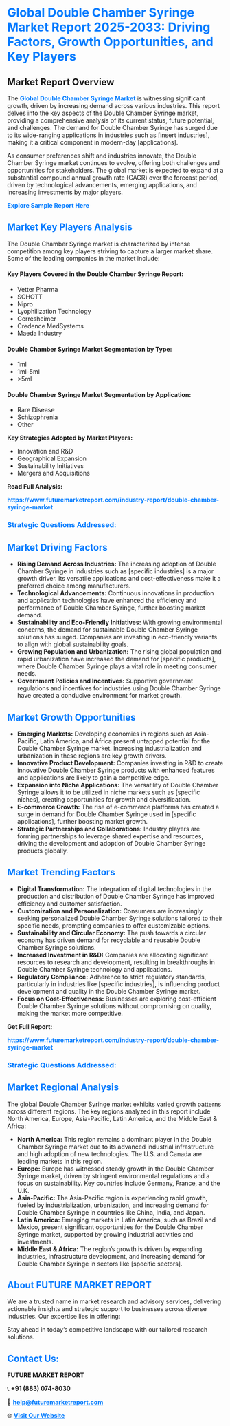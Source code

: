 <h1 style="color: #007BFF;">Global Double Chamber Syringe Market Report 2025-2033: Driving Factors, Growth Opportunities, and Key Players</h1>

<section id="overview">
<h2>Market Report Overview</h2>
<p>The <a href="https://www.futuremarketreport.com/industry-report/double-chamber-syringe-market" style="color: #007BFF; text-decoration: none;"><strong>Global Double Chamber Syringe Market</strong></a> is witnessing significant growth, driven by increasing demand across various industries. This report delves into the key aspects of the Double Chamber Syringe market, providing a comprehensive analysis of its current status, future potential, and challenges. The demand for Double Chamber Syringe has surged due to its wide-ranging applications in industries such as [insert industries], making it a critical component in modern-day [applications].</p>
<p>As consumer preferences shift and industries innovate, the Double Chamber Syringe market continues to evolve, offering both challenges and opportunities for stakeholders. The global market is expected to expand at a substantial compound annual growth rate (CAGR) over the forecast period, driven by technological advancements, emerging applications, and increasing investments by major players.</p>
</section>

<section id="overview">
<p><a href="https://www.futuremarketreport.com/request-sample/reportId=77405" style="color: #007BFF; text-decoration: none;"><strong>Explore Sample Report Here</strong></a></p>
</section>

<section id="key-players">
<h2 style="color: #007BFF;">Market Key Players Analysis</h2>
<p>The Double Chamber Syringe market is characterized by intense competition among key players striving to capture a larger market share. Some of the leading companies in the market include:</p>
<h4>Key Players Covered in the Double Chamber Syringe Report:</h4>
<ul><li>Vetter Pharma</li><li>SCHOTT</li><li>Nipro</li><li>Lyophilization Technology</li><li>Gerresheimer</li><li>Credence MedSystems</li><li>Maeda Industry</li></ul>
<h4>Double Chamber Syringe Market Segmentation by Type:</h4>
<ul><li>1ml</li><li>1ml-5ml</li><li>&gt;5ml</li></ul>

<h4>Double Chamber Syringe Market Segmentation by Application:</h4>
<ul><li>Rare Disease</li><li>Schizophrenia</li><li>Other</li></ul>
<p><strong>Key Strategies Adopted by Market Players:</strong></p>
<ul>
<li>Innovation and R&D</li>
<li>Geographical Expansion</li>
<li>Sustainability Initiatives</li>
<li>Mergers and Acquisitions</li>
</ul>
</section>

<section>
<p><strong>Read Full Analysis: </strong></p><a href="https://www.futuremarketreport.com/industry-report/double-chamber-syringe-market" style="color: #007BFF; text-decoration: none;"><strong>https://www.futuremarketreport.com/industry-report/double-chamber-syringe-market</strong></a>
<h3 style="color: #007BFF;">Strategic Questions Addressed:</h3>
</section>

<section id="driving-factors">
<h2 style="color: #007BFF;">Market Driving Factors</h2>
<ul>
<li><strong>Rising Demand Across Industries:</strong> The increasing adoption of Double Chamber Syringe in industries such as [specific industries] is a major growth driver. Its versatile applications and cost-effectiveness make it a preferred choice among manufacturers.</li>
<li><strong>Technological Advancements:</strong> Continuous innovations in production and application technologies have enhanced the efficiency and performance of Double Chamber Syringe, further boosting market demand.</li>
<li><strong>Sustainability and Eco-Friendly Initiatives:</strong> With growing environmental concerns, the demand for sustainable Double Chamber Syringe solutions has surged. Companies are investing in eco-friendly variants to align with global sustainability goals.</li>
<li><strong>Growing Population and Urbanization:</strong> The rising global population and rapid urbanization have increased the demand for [specific products], where Double Chamber Syringe plays a vital role in meeting consumer needs.</li>
<li><strong>Government Policies and Incentives:</strong> Supportive government regulations and incentives for industries using Double Chamber Syringe have created a conducive environment for market growth.</li>
</ul>
</section>

<section id="growth-opportunities">
<h2 style="color: #007BFF;">Market Growth Opportunities</h2>
<ul>
<li><strong>Emerging Markets:</strong> Developing economies in regions such as Asia-Pacific, Latin America, and Africa present untapped potential for the Double Chamber Syringe market. Increasing industrialization and urbanization in these regions are key growth drivers.</li>
<li><strong>Innovative Product Development:</strong> Companies investing in R&D to create innovative Double Chamber Syringe products with enhanced features and applications are likely to gain a competitive edge.</li>
<li><strong>Expansion into Niche Applications:</strong> The versatility of Double Chamber Syringe allows it to be utilized in niche markets such as [specific niches], creating opportunities for growth and diversification.</li>
<li><strong>E-commerce Growth:</strong> The rise of e-commerce platforms has created a surge in demand for Double Chamber Syringe used in [specific applications], further boosting market growth.</li>
<li><strong>Strategic Partnerships and Collaborations:</strong> Industry players are forming partnerships to leverage shared expertise and resources, driving the development and adoption of Double Chamber Syringe products globally.</li>
</ul>
</section>

<section id="trending-factors">
<h2 style="color: #007BFF;">Market Trending Factors</h2>
<ul>
<li><strong>Digital Transformation:</strong> The integration of digital technologies in the production and distribution of Double Chamber Syringe has improved efficiency and customer satisfaction.</li>
<li><strong>Customization and Personalization:</strong> Consumers are increasingly seeking personalized Double Chamber Syringe solutions tailored to their specific needs, prompting companies to offer customizable options.</li>
<li><strong>Sustainability and Circular Economy:</strong> The push towards a circular economy has driven demand for recyclable and reusable Double Chamber Syringe solutions.</li>
<li><strong>Increased Investment in R&D:</strong> Companies are allocating significant resources to research and development, resulting in breakthroughs in Double Chamber Syringe technology and applications.</li>
<li><strong>Regulatory Compliance:</strong> Adherence to strict regulatory standards, particularly in industries like [specific industries], is influencing product development and quality in the Double Chamber Syringe market.</li>
<li><strong>Focus on Cost-Effectiveness:</strong> Businesses are exploring cost-efficient Double Chamber Syringe solutions without compromising on quality, making the market more competitive.</li>
</ul>
</section>

<section>
<p><strong>Get Full Report: </strong></p><a href="https://www.futuremarketreport.com/industry-report/double-chamber-syringe-market" style="color: #007BFF; text-decoration: none;"><strong>https://www.futuremarketreport.com/industry-report/double-chamber-syringe-market</strong></a>
<h3 style="color: #007BFF;">Strategic Questions Addressed:</h3>
</section>


<section id="regional-analysis">
<h2 style="color: #007BFF;">Market Regional Analysis</h2>
<p>The global Double Chamber Syringe market exhibits varied growth patterns across different regions. The key regions analyzed in this report include North America, Europe, Asia-Pacific, Latin America, and the Middle East & Africa:</p>
<ul>
<li><strong>North America:</strong> This region remains a dominant player in the Double Chamber Syringe market due to its advanced industrial infrastructure and high adoption of new technologies. The U.S. and Canada are leading markets in this region.</li>
<li><strong>Europe:</strong> Europe has witnessed steady growth in the Double Chamber Syringe market, driven by stringent environmental regulations and a focus on sustainability. Key countries include Germany, France, and the U.K.</li>
<li><strong>Asia-Pacific:</strong> The Asia-Pacific region is experiencing rapid growth, fueled by industrialization, urbanization, and increasing demand for Double Chamber Syringe in countries like China, India, and Japan.</li>
<li><strong>Latin America:</strong> Emerging markets in Latin America, such as Brazil and Mexico, present significant opportunities for the Double Chamber Syringe market, supported by growing industrial activities and investments.</li>
<li><strong>Middle East & Africa:</strong> The region’s growth is driven by expanding industries, infrastructure development, and increasing demand for Double Chamber Syringe in sectors like [specific sectors].</li>
</ul>
</section>

<footer>
<h2 style="color: #007BFF;">About FUTURE MARKET REPORT</h2>
<p>We are a trusted name in market research and advisory services, delivering actionable insights and strategic support to businesses across diverse industries. Our expertise lies in offering:</p>

<p>Stay ahead in today’s competitive landscape with our tailored research solutions.</p>

<h2 style="color: #007BFF;">Contact Us:</h2>
<p><strong>FUTURE MARKET REPORT</strong></p>
<p>📞 <strong>+91 (883) 074-8030</strong></p>
<p>📧 <strong><a href="mailto:help@futuremarketreport.com" style="color: #007BFF;">help@futuremarketreport.com</a></strong></p>
<p>🌐 <strong><a href="https://www.futuremarketreport.com/" style="color: #007BFF;">Visit Our Website</a></strong></p>
</footer>